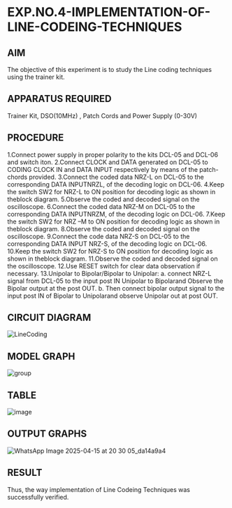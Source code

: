# EXP.NO.4-IMPLEMENTATION-OF-LINE-CODEING-TECHNIQUES
## AIM    
 The objective of this experiment is to study the Line coding techniques using the trainer kit. 
## APPARATUS REQUIRED
Trainer Kit, DSO(10MHz) , Patch Cords and Power Supply (0-30V)   
## PROCEDURE
1.Connect power supply in proper polarity to the kits DCL-05 and DCL-06 and switch iton.
2.Connect CLOCK and DATA generated on DCL-05 to CODING CLOCK IN and DATA INPUT respectively by means of the patch-chords provided.
3.Connect the coded data NRZ-L on DCL-05 to the corresponding DATA INPUTNRZL, of the decoding logic on DCL-06.
4.Keep the switch SW2 for NRZ-L to ON position for decoding logic as shown in theblock diagram.
5.Observe the coded and decoded signal on the oscilloscope.
6.Connect the coded data NRZ-M on DCL-05 to the corresponding DATA INPUTNRZM, of the decoding logic on DCL-06.
7.Keep the switch SW2 for NRZ –M to ON position for decoding logic as shown in theblock diagram.
8.Observe the coded and decoded signal on the oscilloscope.
9.Connect the code data NRZ-S on DCL-05 to the corresponding DATA INPUT NRZ-S, of the decoding logic on DCL-06.
10.Keep the switch SW2 for NRZ-S to ON position for decoding logic as shown in theblock diagram.
11.Observe the coded and decoded signal on the oscilloscope.
12.Use RESET switch for clear data observation if necessary.
13.Unipolar to Bipolar/Bipolar to Unipolar: a. connect NRZ-L signal from DCL-05 to the input post IN Unipolar to Bipolarand Observe the Bipolar output at the post OUT. b. Then connect bipolar output signal to the input post IN of Bipolar to Unipolarand observe Unipolar out at post OUT.
## CIRCUIT DIAGRAM
![LineCoding](https://github.com/user-attachments/assets/6de82693-db58-4d4e-9cab-fc070a481a2f)
## MODEL GRAPH
![group](https://github.com/user-attachments/assets/92829954-d204-4d15-8162-6ffd5ab1cae7)
## TABLE
![image](https://github.com/user-attachments/assets/f5b03920-9e57-454b-94e7-ecc03bdd4e03)
## OUTPUT GRAPHS
![WhatsApp Image 2025-04-15 at 20 30 05_da14a9a4](https://github.com/user-attachments/assets/beadfa7c-6aa6-4f4b-8295-58acd1448c63)
## RESULT 
Thus, the way implementation of Line Codeing Techniques was successfully verified.
